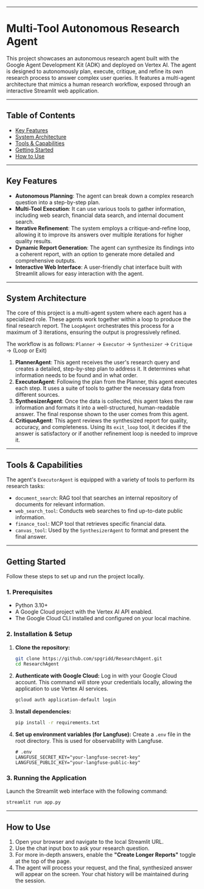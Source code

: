 
-----

# Multi-Tool Autonomous Research Agent

This project showcases an autonomous research agent built with the Google Agent Development Kit (ADK) and deployed on Vertex AI. The agent is designed to autonomously plan, execute, critique, and refine its own research process to answer complex user queries. It features a multi-agent architecture that mimics a human research workflow, exposed through an interactive Streamlit web application.

-----

## Table of Contents

  * [Key Features](#key-features)
  * [System Architecture](#system-architecture)
  * [Tools & Capabilities](#tools--capabilities)
  * [Getting Started](#getting-started)
  * [How to Use](#how-to-use)

-----

## Key Features

  * **Autonomous Planning**: The agent can break down a complex research question into a step-by-step plan.
  * **Multi-Tool Execution**: It can use various tools to gather information, including web search, financial data search, and internal document search.
  * **Iterative Refinement**: The system employs a critique-and-refine loop, allowing it to improve its answers over multiple iterations for higher quality results.
  * **Dynamic Report Generation**: The agent can synthesize its findings into a coherent report, with an option to generate more detailed and comprehensive outputs.
  * **Interactive Web Interface**: A user-friendly chat interface built with Streamlit allows for easy interaction with the agent.

-----

## System Architecture

The core of this project is a multi-agent system where each agent has a specialized role. These agents work together within a loop to produce the final research report. The `LoopAgent` orchestrates this process for a maximum of 3 iterations, ensuring the output is progressively refined.

The workflow is as follows:
`Planner` → `Executor` → `Synthesizer` → `Critique` → (Loop or Exit)

1.  **PlannerAgent**: This agent receives the user's research query and creates a detailed, step-by-step plan to address it. It determines what information needs to be found and in what order.
2.  **ExecutorAgent**: Following the plan from the Planner, this agent executes each step. It uses a suite of tools to gather the necessary data from different sources.
3.  **SynthesizerAgent**: Once the data is collected, this agent takes the raw information and formats it into a well-structured, human-readable answer. The final response shown to the user comes from this agent.
4.  **CritiqueAgent**: This agent reviews the synthesized report for quality, accuracy, and completeness. Using its `exit_loop` tool, it decides if the answer is satisfactory or if another refinement loop is needed to improve it.

-----

## Tools & Capabilities

The agent's `ExecutorAgent` is equipped with a variety of tools to perform its research tasks:

  * `document_search`: RAG tool that searches an internal repository of documents for relevant information.
  * `web_search_tool`: Conducts web searches to find up-to-date public information.
  * `finance_tool`: MCP tool that retrieves specific financial data.
  * `canvas_tool`: Used by the `SynthesizerAgent` to format and present the final answer.

-----

## Getting Started

Follow these steps to set up and run the project locally.

### 1\. Prerequisites

  * Python 3.10+
  * A Google Cloud project with the Vertex AI API enabled.
  * The Google Cloud CLI installed and configured on your local machine.

### 2\. Installation & Setup

1.  **Clone the repository:**

    ```bash
    git clone https://github.com/spgridd/ResearchAgent.git
    cd ResearchAgent
    ```

2.  **Authenticate with Google Cloud:**
    Log in with your Google Cloud account. This command will store your credentials locally, allowing the application to use Vertex AI services.

    ```bash
    gcloud auth application-default login
    ```

3.  **Install dependencies:**

    ```bash
    pip install -r requirements.txt
    ```

4.  **Set up environment variables (for Langfuse):**
    Create a `.env` file in the root directory. This is used for observability with Langfuse.

    ```
    # .env
    LANGFUSE_SECRET_KEY="your-langfuse-secret-key"
    LANGFUSE_PUBLIC_KEY="your-langfuse-public-key"
    ```

### 3\. Running the Application

Launch the Streamlit web interface with the following command:

```bash
streamlit run app.py
```

-----

## How to Use

1.  Open your browser and navigate to the local Streamlit URL.
2.  Use the chat input box to ask your research question.
3.  For more in-depth answers, enable the **"Create Longer Reports"** toggle at the top of the page.
4.  The agent will process your request, and the final, synthesized answer will appear on the screen. Your chat history will be maintained during the session.
